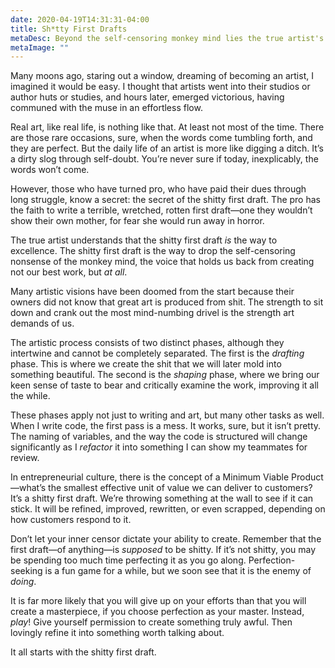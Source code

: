 ```yaml
---
date: 2020-04-19T14:31:31-04:00
title: Sh*tty First Drafts
metaDesc: Beyond the self-censoring monkey mind lies the true artist's path.
metaImage: ""
---
```


Many moons ago, staring out a window, dreaming of becoming an artist, I imagined it would be easy. I thought that artists went into their studios or author huts or studies, and hours later, emerged victorious, having communed with the muse in an effortless flow.

Real art, like real life, is nothing like that. At least not most of the time. There are those rare occasions, sure, when the words come tumbling forth, and they are perfect. But the daily life of an artist is more like digging a ditch. It’s a dirty slog through self-doubt. You’re never sure if today, inexplicably, the words won’t come.

However, those who have turned pro, who have paid their dues through long struggle, know a secret: the secret of the shitty first draft. The pro has the faith to write a terrible, wretched, rotten first draft—one they wouldn’t show their own mother, for fear she would run away in horror.

The true artist understands that the shitty first draft _is_ the way to excellence. The shitty first draft is the way to drop the self-censoring nonsense of the monkey mind, the voice that holds us back from creating not our best work, but _at all_.

Many artistic visions have been doomed from the start because their owners did not know that great art is produced from shit. The strength to sit down and crank out the most mind-numbing drivel is the strength art demands of us.

The artistic process consists of two distinct phases, although they intertwine and cannot be completely separated. The first is the _drafting_ phase. This is where we create the shit that we will later mold into something beautiful. The second is the _shaping_ phase, where we bring our keen sense of taste to bear and critically examine the work, improving it all the while.

These phases apply not just to writing and art, but many other tasks as well. When I write code, the first pass is a mess. It works, sure, but it isn’t pretty. The naming of variables, and the way the code is structured will change significantly as I _refactor_ it into something I can show my teammates for review.

In entrepreneurial culture, there is the concept of a Minimum Viable Product—what’s the smallest effective unit of value we can deliver to customers? It’s a shitty first draft. We’re throwing something at the wall to see if it can stick. It will be refined, improved, rewritten, or even scrapped, depending on how customers respond to it.

Don’t let your inner censor dictate your ability to create. Remember that the first draft—of anything—is _supposed_ to be shitty. If it’s not shitty, you may be spending too much time perfecting it as you go along. Perfection-seeking is a fun game for a while, but we soon see that it is the enemy of _doing_.

It is far more likely that you will give up on your efforts than that you will create a masterpiece, if you choose perfection as your master. Instead, _play_! Give yourself permission to create something truly awful. Then lovingly refine it into something worth talking about.

It all starts with the shitty first draft.
